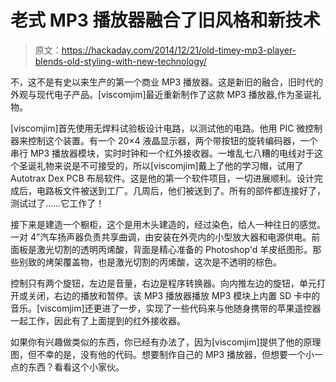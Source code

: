 # 老式 MP3 播放器融合了旧风格和新技术

> 原文：<https://hackaday.com/2014/12/21/old-timey-mp3-player-blends-old-styling-with-new-technology/>

不，这不是有史以来生产的第一个商业 MP3 播放器。这是新旧的融合，旧时代的外观与现代电子产品。[viscomjim]最近重新制作了这款 MP3 播放器,作为圣诞礼物。

[viscomjim]首先使用无焊料试验板设计电路，以测试他的电路。他用 PIC 微控制器来控制这个装置。有一个 20×4 液晶显示器，两个带按钮的旋转编码器，一个串行 MP3 播放器模块，实时时钟和一个红外接收器。一堆乱七八糟的电线对于这个圣诞礼物来说是不可接受的，所以[viscomjim]戴上了他的学习帽，试用了 Autotrax Dex PCB 布局软件。这是他的第一个软件项目，一切进展顺利。设计完成后，电路板文件被送到工厂。几周后，他们被送到了。所有的部件都连接好了，测试过了……它工作了！

接下来是建造一个橱柜，这个是用木头建造的，经过染色，给人一种往日的感觉。一对 4”汽车扬声器负责共享曲调，由安装在外壳内的小型放大器和电源供电。前面板是激光切割的透明丙烯酸，背面是精心准备的 Photoshop'd 羊皮纸图形。那些别致的烤架覆盖物，也是激光切割的丙烯酸，这次是不透明的棕色。

控制只有两个旋钮，左边是音量，右边是程序转换器。向内推左边的旋钮，单元打开或关闭，右边的播放和暂停。该 MP3 播放器播放 MP3 模块上内置 SD 卡中的音乐。[viscomjim]还更进了一步，实现了一些代码来与他随身携带的苹果遥控器一起工作，因此有了上面提到的红外接收器。

如果你有兴趣做类似的东西，你已经有办法了，因为[viscomjim]提供了他的原理图，但不幸的是，没有他的代码。想要制作自己的 MP3 播放器，但想要一个小一点的东西？看看这个小家伙。